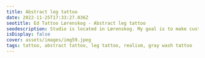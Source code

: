 ```yaml
--- 
title: Abstract leg tattoo 
date: 2022-11-25T17:33:27.036Z 
seotitle: Ed Tattoo Lørenskog - Abstract leg tattoo 
seodescription: Studio is located in Lørenskog. My goal is to make customer happy with Abstract leg tattoo tattoo design. Are you ready for a new tattoo? Contact me... 
isDisplay: false 
cover: assets/images/img59.jpeg 
tags: tattoo, abstract tattoo, leg tattoo, realism, gray wash tattoo 
--- 
```

 